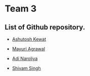 # Team 3

## List of Github repository.

* [Ashutosh Kewat](https://github.com/ashutoshkewat2109?tab=repositories)

* [Mayuri Agrawal](https://github.com/mayuri-agrawal/project1-week00)

* [Adi Naroliya](https://github.com/adi625?tab=repositories)

* [Shivam Singh](https://github.com/shsingh1333?tab=repositories)
